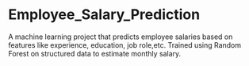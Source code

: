 # Employee_Salary_Prediction
A machine learning project that predicts employee salaries based on features like experience, education, job role,etc. Trained using Random Forest on structured data to estimate monthly salary.
